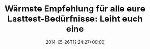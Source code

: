 ---
retweeted: false
source: <a href="http://twitter.com" rel="nofollow">Twitter Web Client</a>
entities:
  hashtags: []
  symbols: []
  user_mentions:
  - name: Sebastian Cohnen
    screen_name: tisba
    indices:
    - '81'
    - '87'
    id_str: '10950602'
    id: '10950602'
  urls: []
display_text_range:
- '0'
- '132'
favorite_count: '1'
id_str: '470903290033881088'
truncated: false
retweet_count: '1'
id: '470903290033881088'
created_at: Mon May 26 12:24:27 +0000 2014
favorited: false
full_text: "Wärmste Empfehlung für alle eure Lasttest-Bedürfnisse: \nLeiht euch einen
  Tag den [@tisba](https://twitter.com/tisba) aus, statt mehrere Tage alleine zu frickeln."
lang: de
tags:
- pesos/twitter
date: '2014-05-26T12:24:27+00:00'
src: https://twitter.com/bascht/status/470903290033881088
original_url: https://twitter.com/bascht/status/470903290033881088
type: twitter_tweet
text: "Wärmste Empfehlung für alle eure Lasttest-Bedürfnisse: \nLeiht euch einen Tag
  den [@tisba](https://twitter.com/tisba) aus, statt mehrere Tage alleine zu frickeln."
title: "Wärmste Empfehlung für alle eure Lasttest-Bedürfnisse: \nLeiht euch eine"

---